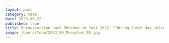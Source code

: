 ```yaml
---
layout: post
category: team
date: 2023-06-22
published: true
title: Büroexkursion nach München im Juni 2023. Führung durch das »Kirchenzentrum München - Riem« von Florian Nagler Architekten durch die Pfarrerin Ulrike Feher.
image: /buero/team/2023_06_Muenchen_05.jpg
---
```

